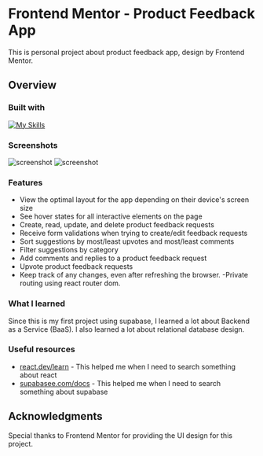 # Frontend Mentor - Product Feedback App

This is personal project about product feedback app, design by Frontend Mentor.

## Overview
### Built with
[![My Skills](https://skillicons.dev/icons?i=html,sass,ts,react,supabase,postgres&perline=6)](https://skillicons.dev)

### Screenshots
![screenshot](https://res.cloudinary.com/dz209s6jk/image/upload/f_auto,q_auto,w_700/Challenges/rcsvedsumulyaalzlzsv.jpg)
![screenshot](https://res.cloudinary.com/dz209s6jk/image/upload/f_auto,q_auto,w_700/Challenges/sbiwekkqi9l5ulqsnzba.jpg)



### Features

- View the optimal layout for the app depending on their device's screen size
- See hover states for all interactive elements on the page
- Create, read, update, and delete product feedback requests
- Receive form validations when trying to create/edit feedback requests
- Sort suggestions by most/least upvotes and most/least comments
- Filter suggestions by category
- Add comments and replies to a product feedback request
- Upvote product feedback requests
- Keep track of any changes, even after refreshing the browser.
  -Private routing using react router dom.



### What I learned

Since this is my first project using supabase, I learned a lot about Backend as a Service (BaaS). I also learned a lot about relational database design.

### Useful resources

- [react.dev/learn](https://react.dev/learn) - This helped me when I need to search something about react
- [supabasee.com/docs](https://supabase.com/docs/reference/javascript/initializing) - This helped me when I need to search something about supabase

## Acknowledgments

Special thanks to Frontend Mentor for providing the UI design for this project.
